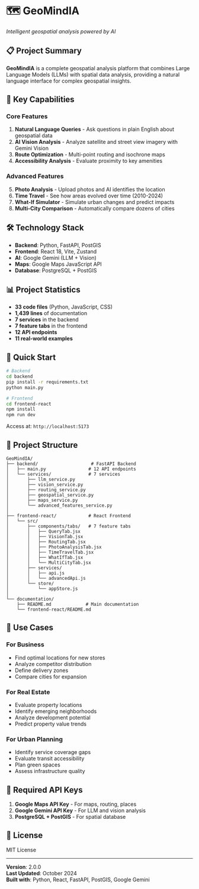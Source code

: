 # 🗺️ GeoMindIA
*Intelligent geospatial analysis powered by AI*

## 📋 Project Summary

**GeoMindIA** is a complete geospatial analysis platform that combines Large Language Models (LLMs) with spatial data analysis, providing a natural language interface for complex geospatial insights.

## 🎯 Key Capabilities

### Core Features
1. **Natural Language Queries** - Ask questions in plain English about geospatial data
2. **AI Vision Analysis** - Analyze satellite and street view imagery with Gemini Vision
3. **Route Optimization** - Multi-point routing and isochrone maps
4. **Accessibility Analysis** - Evaluate proximity to key amenities

### Advanced Features
5. **Photo Analysis** - Upload photos and AI identifies the location
6. **Time Travel** - See how areas evolved over time (2010-2024)
7. **What-If Simulator** - Simulate urban changes and predict impacts
8. **Multi-City Comparison** - Automatically compare dozens of cities

## 🛠️ Technology Stack

- **Backend**: Python, FastAPI, PostGIS
- **Frontend**: React 18, Vite, Zustand
- **AI**: Google Gemini (LLM + Vision)
- **Maps**: Google Maps JavaScript API
- **Database**: PostgreSQL + PostGIS

## 📊 Project Statistics

- **33 code files** (Python, JavaScript, CSS)
- **1,439 lines** of documentation
- **7 services** in the backend
- **7 feature tabs** in the frontend
- **12 API endpoints**
- **11 real-world examples**

## 🚀 Quick Start

```bash
# Backend
cd backend
pip install -r requirements.txt
python main.py

# Frontend
cd frontend-react
npm install
npm run dev
```

Access at: `http://localhost:5173`

## 📁 Project Structure

```
GeoMindIA/
├── backend/                    # FastAPI Backend
│   ├── main.py                # 12 API endpoints
│   └── services/              # 7 services
│       ├── llm_service.py
│       ├── vision_service.py
│       ├── routing_service.py
│       ├── geospatial_service.py
│       ├── maps_service.py
│       └── advanced_features_service.py
│
├── frontend-react/            # React Frontend
│   └── src/
│       ├── components/tabs/   # 7 feature tabs
│       │   ├── QueryTab.jsx
│       │   ├── VisionTab.jsx
│       │   ├── RoutingTab.jsx
│       │   ├── PhotoAnalysisTab.jsx
│       │   ├── TimeTravelTab.jsx
│       │   ├── WhatIfTab.jsx
│       │   └── MultiCityTab.jsx
│       ├── services/
│       │   ├── api.js
│       │   └── advancedApi.js
│       └── store/
│           └── appStore.js
│
└── documentation/
    ├── README.md             # Main documentation
    └── frontend-react/README.md
```

## 🎯 Use Cases

### For Business
- Find optimal locations for new stores
- Analyze competitor distribution
- Define delivery zones
- Compare cities for expansion

### For Real Estate
- Evaluate property locations
- Identify emerging neighborhoods
- Analyze development potential
- Predict property value trends

### For Urban Planning
- Identify service coverage gaps
- Evaluate transit accessibility
- Plan green spaces
- Assess infrastructure quality

## 🔑 Required API Keys

1. **Google Maps API Key** - For maps, routing, places
2. **Google Gemini API Key** - For LLM and vision analysis
3. **PostgreSQL + PostGIS** - For spatial database

## 📝 License

MIT License

---

**Version**: 2.0.0  
**Last Updated**: October 2024  
**Built with**: Python, React, FastAPI, PostGIS, Google Gemini
